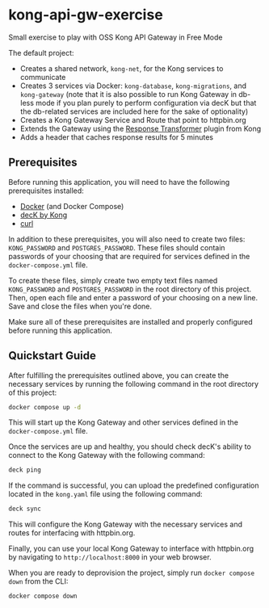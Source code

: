 # kong-api-gw-exercise
Small exercise to play with OSS Kong API Gateway in Free Mode

The default project:

- Creates a shared network, `kong-net`, for the Kong services to communicate
- Creates 3 services via Docker: `kong-database`, `kong-migrations`, and `kong-gateway` (note that it is also possible to run Kong Gateway in db-less mode if you plan purely to perform configuration via decK but that the db-related services are included here for the sake of optionality)
- Creates a Kong Gateway Service and Route that point to httpbin.org
- Extends the Gateway using the [Response Transformer](https://docs.konghq.com/hub/kong-inc/response-transformer/) plugin from Kong
- Adds a header that caches response results for 5 minutes

## Prerequisites

Before running this application, you will need to have the following prerequisites installed:

- [Docker](https://www.docker.com/) (and Docker Compose)
- [decK by Kong](https://github.com/Kong/deck)
- [curl](https://curl.se/)

In addition to these prerequisites, you will also need to create two files: `KONG_PASSWORD` and `POSTGRES_PASSWORD`. These files should contain passwords of your choosing that are required for services defined in the `docker-compose.yml` file.

To create these files, simply create two empty text files named `KONG_PASSWORD` and `POSTGRES_PASSWORD` in the root directory of this project. Then, open each file and enter a password of your choosing on a new line. Save and close the files when you're done.

Make sure all of these prerequisites are installed and properly configured before running this application.

## Quickstart Guide

After fulfilling the prerequisites outlined above, you can create the necessary services by running the following command in the root directory of this project:

```bash
docker compose up -d
```

This will start up the Kong Gateway and other services defined in the `docker-compose.yml` file.

Once the services are up and healthy, you should check decK's ability to connect to the Kong Gateway with the following command:

```bash
deck ping
```

If the command is successful, you can upload the predefined configuration located in the `kong.yaml` file using the following command:

```bash
deck sync
```

This will configure the Kong Gateway with the necessary services and routes for interfacing with httpbin.org.

Finally, you can use your local Kong Gateway to interface with httpbin.org by navigating to `http://localhost:8000` in your web browser.

When you are ready to deprovision the project, simply run `docker compose down` from the CLI:

```bash
docker compose down
```
